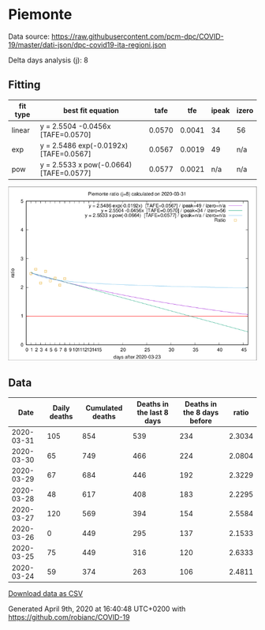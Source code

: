 # Piemonte

Data source: https://raw.githubusercontent.com/pcm-dpc/COVID-19/master/dati-json/dpc-covid19-ita-regioni.json

Delta days analysis (j): 8

## Fitting 
|fit type|best fit equation|tafe|tfe|ipeak|izero|
|-------|-----|--------|------|---|---|
|linear|y = 2.5504 -0.0456x  [TAFE=0.0570]|0.0570|0.0041|34|56|
|exp|y = 2.5486 exp(-0.0192x)  [TAFE=0.0567]|0.0567|0.0019|49|n/a|
|pow|y = 2.5533 x pow(-0.0664)  [TAFE=0.0577]|0.0577|0.0021|n/a|n/a|

![Plot](COVID-19_piemonte_j8_2020-03-31.png)

## Data
|Date|Daily deaths|Cumulated deaths|Deaths in the last 8 days|Deaths in the 8 days before|ratio|
|----|----------|-----------|-------|--------------------|-----|
|2020-03-31|105|854|539|234|2.3034|
|2020-03-30|65|749|466|224|2.0804|
|2020-03-29|67|684|446|192|2.3229|
|2020-03-28|48|617|408|183|2.2295|
|2020-03-27|120|569|394|154|2.5584|
|2020-03-26|0|449|295|137|2.1533|
|2020-03-25|75|449|316|120|2.6333|
|2020-03-24|59|374|263|106|2.4811|

[Download data as CSV](COVID-19_piemonte_j8_2020-03-31.csv)

Generated April 9th, 2020 at 16:40:48 UTC+0200 with https://github.com/robianc/COVID-19
